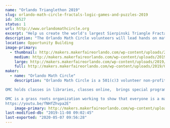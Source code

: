 ```yaml
---
name: "Orlando Trianglethon 2019"
slug: orlando-math-circle-fractals-logic-games-and-puzzles-2019
id: 36527
status: 1
url: http://www.orlandomathcircle.org
excerpt: "Help us create the world's largest Sierpinski Triangle Fractal made out of individual triangles.  We will show you how you can make your own 2 dimensional and even  3 dimensional fractals."
description: "The Orlando Math Circle volunteers will lead hands on math activities and games for young and old.  There will be building and intriguing questions with Geometiles, mathematical games and the creation of triangles for the Trianglethon.  The Trianglethon is a community mathematics and arts project that will teach participants about fractals: how an endlessly repeating pattern can create a complex shape through simple repetition of smaller and smaller self-similar triangles. Students, math lovers, and artists throughout Central Florida are invited to create individual fractal triangles which will then be collected and assembled to create a large Sierpinski Triangle.   OMC would like to collect enough triangles for the 7th iteration of the Sierpinski Triangle, made out of 2,187 individual triangles at the end of the Maker Faire. It will be like a  mathematical community quilt. The link below shows the construction of a similar fractal triangle in Albuquerque, NM: https://www.youtube.com/watch?v=6BabkJYmBCA"
location: Opportunity Building
image-primary:
  - thumbnail: http://makers.makerfaireorlando.com/wp-content/uploads/2019/08/manda-1-150x150.jpg
    medium: http://makers.makerfaireorlando.com/wp-content/uploads/2019/08/manda-1-268x300.jpg
    large: http://makers.makerfaireorlando.com/wp-content/uploads/2019/08/manda-1-916x1024.jpg
    full: http://makers.makerfaireorlando.com/wp-content/uploads/2019/08/manda-1.jpg
maker:
  - name: "Orlando Math Circle"
    description: "Orlando Math Circle is a 501(c)3 volunteer non-profit whose mission is to build a diverse and inclusive community of student mathematicians. OMC high school and college students provide engaging and fun opportunities for younger students to do mathematics outside of school.  

OMC holds classes in libraries, classes online,  brings special programs to schools, runs local and national math competitions like upcoming Mathematics Olympiad for Elementary and Middle Schools and Math Kangaroo.  OMC high school students work with nationally recognized mathematicians to develop lessons and bring special programs like the Global Math Project to our community.

OMC is a grass roots organization working to show that everyone is a math person.  Join us to help bring the beauty of math to all!
https://youtu.be/fNHfZhvpa2E"
    image-primary: http://makers.makerfaireorlando.com/wp-content/uploads/2018/11/CBBB47BB-69C0-4360-A270-881E2DC8FD60.png
last-modified-db: "2019-11-08 09:02:45"
last-exported: "2020-05-07 09:56:28"
---
```

